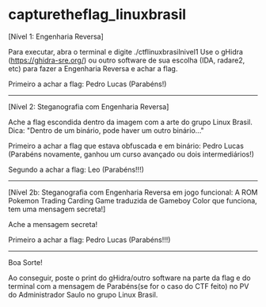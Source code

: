 # capturetheflag_linuxbrasil
[Nível 1: Engenharia Reversa]

Para executar, abra o terminal e digite ./ctflinuxbrasilnivel1 Use o gHidra (https://ghidra-sre.org/) ou outro software de sua escolha (IDA, radare2, etc) para fazer a Engenharia Reversa e achar a flag.

Primeiro a achar a flag: Pedro Lucas (Parabéns!)

---

[Nível 2: Steganografia com Engenharia Reversa]

Ache a flag escondida dentro da imagem com a arte do grupo Linux Brasil. Dica: "Dentro de um binário, pode haver um outro binário..."

Primeiro a achar a flag que estava obfuscada e em binário: Pedro Lucas (Parabéns novamente, ganhou um curso avançado ou dois intermediários!)

Segundo a achar a flag: Leo (Parabéns!!!)

---

[Nível 2b: Steganografia com Engenharia Reversa em jogo funcional: A ROM Pokemon Trading Carding Game traduzida de Gameboy Color que funciona, tem uma mensagem secreta!]

Ache a mensagem secreta!

Primeiro a achar a flag: Pedro Lucas (Parabéns!!!)

---

Boa Sorte!

Ao conseguir, poste o print do gHidra/outro software na parte da flag e do terminal com a mensagem de Parabéns(se for o caso do CTF feito) no PV do Administrador Saulo no grupo Linux Brasil.
